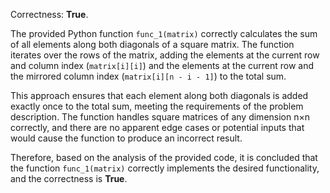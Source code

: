 Correctness: **True**.

The provided Python function `func_1(matrix)` correctly calculates the sum of all elements along both diagonals of a square matrix. The function iterates over the rows of the matrix, adding the elements at the current row and column index (`matrix[i][i]`) and the elements at the current row and the mirrored column index (`matrix[i][n - i - 1]`) to the total sum.

This approach ensures that each element along both diagonals is added exactly once to the total sum, meeting the requirements of the problem description. The function handles square matrices of any dimension n×n correctly, and there are no apparent edge cases or potential inputs that would cause the function to produce an incorrect result.

Therefore, based on the analysis of the provided code, it is concluded that the function `func_1(matrix)` correctly implements the desired functionality, and the correctness is **True**.